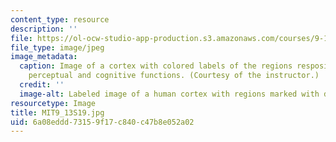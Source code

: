 ```yaml
---
content_type: resource
description: ''
file: https://ol-ocw-studio-app-production.s3.amazonaws.com/courses/9-13-the-human-brain-spring-2019/6a08eddd73159f17c840c47b8e052a02_MIT9_13S19.jpg
file_type: image/jpeg
image_metadata:
  caption: Image of a cortex with colored labels of the regions resposible for various
    perceptual and cognitive functions. (Courtesy of the instructor.)
  credit: ''
  image-alt: Labeled image of a human cortex with regions marked with different colors.
resourcetype: Image
title: MIT9_13S19.jpg
uid: 6a08eddd-7315-9f17-c840-c47b8e052a02
---
```

